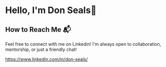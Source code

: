 # Hello, I'm Don Seals👋




## How to Reach Me 📬

Feel free to connect with me on Linkedin! I'm always open to collaboration, mentorship, or just a friendly chat!

https://www.linkedin.com/in/don-seals/
